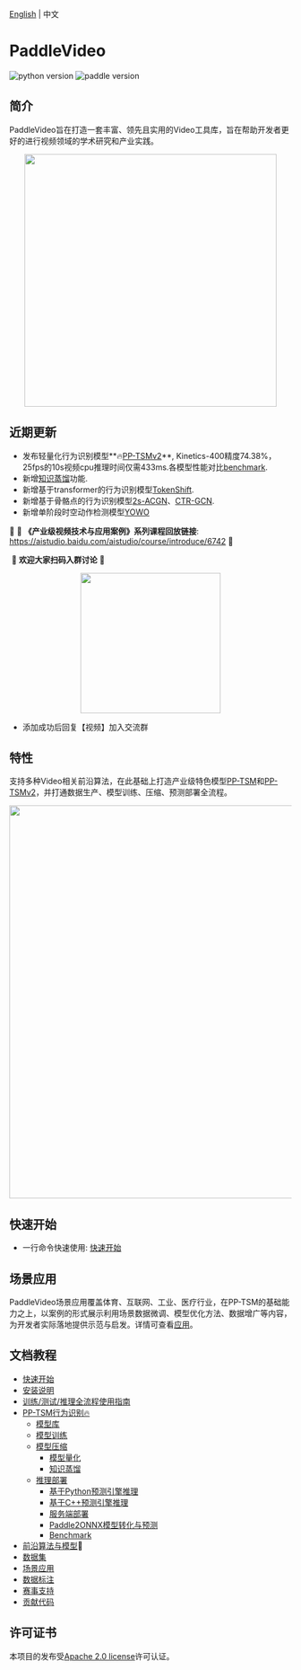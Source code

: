 [English](README_en.md) | 中文

# PaddleVideo

![python version](https://img.shields.io/badge/python-3.7+-orange.svg) ![paddle version](https://img.shields.io/badge/PaddlePaddle-2.3.1-blue)

## 简介

PaddleVideo旨在打造一套丰富、领先且实用的Video工具库，旨在帮助开发者更好的进行视频领域的学术研究和产业实践。

<div align="center">
  <img src="docs/images/home.gif" width="450px"/><br>
</div>

## 近期更新

- 发布轻量化行为识别模型**🔥[PP-TSMv2](./docs/zh-CN/model_zoo/recognition/pp-tsm_v2.md)**, Kinetics-400精度74.38%，25fps的10s视频cpu推理时间仅需433ms.各模型性能对比[benchmark](./docs/zh-CN/benchmark.md).
- 新增[知识蒸馏](./docs/zh-CN/distillation.md)功能.
- 新增基于transformer的行为识别模型[TokenShift](https://github.com/PaddlePaddle/PaddleVideo/blob/develop/docs/zh-CN/model_zoo/recognition/tokenshift_transformer.md).
- 新增基于骨骼点的行为识别模型[2s-ACGN](https://github.com/PaddlePaddle/PaddleVideo/blob/develop/docs/zh-CN/model_zoo/recognition/agcn2s.md)、[CTR-GCN](./docs/zh-CN/model_zoo/recognition/ctrgcn.md).
- 新增单阶段时空动作检测模型[YOWO](https://github.com/PaddlePaddle/PaddleVideo/blob/develop/docs/zh-CN/model_zoo/localization/yowo.md)


👀 🌟  **《产业级视频技术与应用案例》系列课程回放链接**:  https://aistudio.baidu.com/aistudio/course/introduce/6742 🌟

​																	  💖 **欢迎大家扫码入群讨论** 💖
<div align="center">
  <img src="docs/images/user_group.png" width=250/></div>

- 添加成功后回复【视频】加入交流群

## 特性

支持多种Video相关前沿算法，在此基础上打造产业级特色模型[PP-TSM](docs/zh-CN/model_zoo/recognition/pp-tsm.md)和[PP-TSMv2](docs/zh-CN/model_zoo/recognition/pp-tsm_v2.md)，并打通数据生产、模型训练、压缩、预测部署全流程。

<div align="center">
    <img src="./docs/images/features.png" width="700">
</div>

## 快速开始

- 一行命令快速使用: [快速开始](./docs/zh-CN/quick_start.md)

## 场景应用

PaddleVideo场景应用覆盖体育、互联网、工业、医疗行业，在PP-TSM的基础能力之上，以案例的形式展示利用场景数据微调、模型优化方法、数据增广等内容，为开发者实际落地提供示范与启发。详情可查看[应用](./applications/)。

## 文档教程

- [快速开始](./docs/zh-CN/quick_start.md)
- [安装说明](./docs/zh-CN/install.md)
- [训练/测试/推理全流程使用指南](./docs/zh-CN/usage.md)
- [PP-TSM行为识别🔥](./docs/zh-CN/model_zoo/recognition/pp-tsm.md)
  - [模型库](./docs/zh-CN/model_zoo/recognition/pp-tsm.md#7)
  - [模型训练](./docs/zh-CN/model_zoo/recognition/pp-tsm.md#4)
  - [模型压缩](./deploy/slim/)
      - [模型量化](./deploy/slim/readme.md)
      - [知识蒸馏](./docs/zh-CN/distillation.md)
  - [推理部署](./deploy/)
      - [基于Python预测引擎推理](./docs/zh-CN/model_zoo/recognition/pp-tsm.md#62)
      - [基于C++预测引擎推理](./deploy/cpp_infer/readme.md)
      - [服务端部署](./deploy/python_serving/readme.md)
      - [Paddle2ONNX模型转化与预测](./deploy/paddle2onnx/readme.md)
      - [Benchmark](./docs/zh-CN/benchmark.md)
- [前沿算法与模型](./docs/zh-CN/model_zoo/README.md)🚀
- [数据集](./docs/zh-CN/dataset/README.md)
- [场景应用](./applications/README.md)
- [数据标注](./applications/BILS)
- [赛事支持](./docs/zh-CN/competition.md)
- [贡献代码](./docs/zh-CN/contribute/README.md)

## 许可证书

本项目的发布受[Apache 2.0 license](LICENSE)许可认证。
